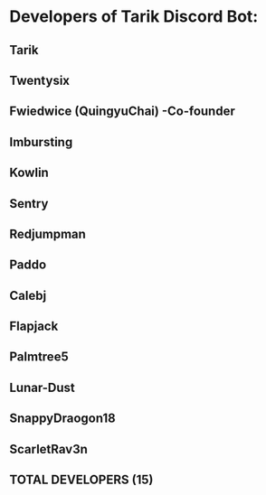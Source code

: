 # Developers of Tarik Discord Bot:


Tarik 
--------------
Twentysix 
--------------
Fwiedwice (QuingyuChai) -Co-founder
--------------
Imbursting 
--------------
Kowlin
--------------
Sentry
--------------
Redjumpman
--------------
Paddo
--------------
Calebj
--------------
Flapjack
--------------
Palmtree5
--------------
Lunar-Dust
--------------
SnappyDraogon18
--------------
ScarletRav3n
--------------
TOTAL DEVELOPERS (15)
--------------
